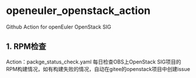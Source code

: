 # openeuler_openstack_action
Github Action for openEuler OpenStack SIG

## 1. RPM检查
Action：packge_status_check.yaml
每日检查OBS上OpenStack SIG项目的RPM构建情况，如有构建失败的情况，自动在gitee的openstack项目中创建issue
